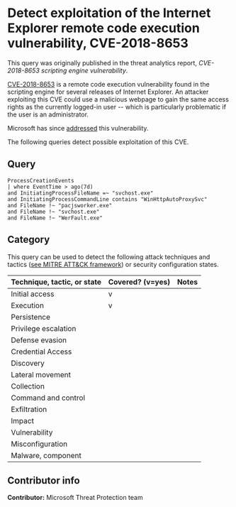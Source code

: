 # Detect exploitation of the Internet Explorer remote code execution vulnerability, CVE-2018-8653

This query was originally published in the threat analytics report, *CVE-2018-8653 scripting engine vulnerability*.

[CVE-2018-8653](https://nvd.nist.gov/vuln/detail/CVE-2018-8653) is a remote code execution vulnerability found in the scripting engine for several releases of Internet Explorer. An attacker exploiting this CVE could use a malicious webpage to gain the same access rights as the currently logged-in user -- which is particularly problematic if the user is an administrator.

Microsoft has since [addressed](https://portal.msrc.microsoft.com/en-US/security-guidance/advisory/CVE-2018-8653) this vulnerability.

The following queries detect possible exploitation of this CVE.

## Query

```Kusto
​ProcessCreationEvents
| where EventTime > ago(7d)
and InitiatingProcessFileName =~ "svchost.exe"
and InitiatingProcessCommandLine contains "WinHttpAutoProxySvc"
and FileName !~ "pacjsworker.exe"
and FileName !~ "svchost.exe"
and FileName !~ "WerFault.exe"
```

## Category

This query can be used to detect the following attack techniques and tactics ([see MITRE ATT&CK framework](https://attack.mitre.org/)) or security configuration states.

| Technique, tactic, or state | Covered? (v=yes) | Notes |
|-|-|-|
| Initial access | v |  |
| Execution | v |  |
| Persistence |  |  |
| Privilege escalation |  |  |
| Defense evasion |  |  |
| Credential Access |  |  |
| Discovery |  |  |
| Lateral movement |  |  |
| Collection |  |  |
| Command and control |  |  |
| Exfiltration |  |  |
| Impact |  |  |
| Vulnerability |  |  |
| Misconfiguration |  |  |
| Malware, component |  |  |

## Contributor info

**Contributor:** Microsoft Threat Protection team